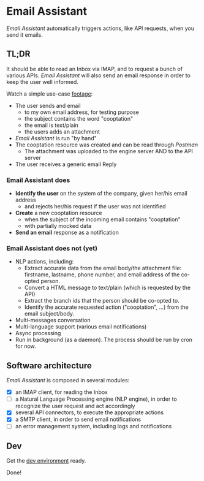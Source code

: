 # Email Assistant

*Email Assistant* automatically triggers actions, like API requests, when you send it emails.

## TL;DR

It should be able to read an Inbox via IMAP, and to request a bunch of various APIs. *Email Assistant* will also send an email response in order to keep the user well informed.

Watch a simple use-case [footage](https://www.loom.com/share/e4a876ec15b34b03bff413d934fdd418):

- The user sends and email
  - to my own email address, for testing purpose
  - the subject contains the word "cooptation"
  - the email is text/plain
  - the users adds an attachment
- *Email Assistant* is run "by hand"
- The cooptation resource was created and can be read through *Postman*
  - The attachment was uploaded to the engine server AND to the API server
- The user receives a generic email Reply

### Email Assistant does

- **Identify the user** on the system of the company, given her/his email address
    - and rejects her/his request if the user was not identified
- **Create** a new cooptation resource
  - when the subject of the incoming email contains "cooptation"
  - with partially mocked data
- **Send an email** response as a notification

### Email Assistant does not (yet)

- NLP actions, including:
  - Extract accurate data from the email body/the attachment file: firstname, lastname, phone number, and email address of the co-opted person.
  - Convert a HTML message to text/plain (which is requested by the API)
  - Extract the branch ids that the person should be co-opted to.
  - Identify the accurate requested action ("cooptation", ...) from the email subject/body.
- Multi-messages conversation
- Multi-language support (various email notifications)
- Async processing
- Run in background (as a daemon). The process should be run by cron for now.

## Software architecture

*Email Assistant* is composed in several modules:

- [x] an IMAP client, for reading the Inbox
- [ ] a Natural Language Processing engine (NLP engine), in order to recognize the user request and act accordingly
- [x] several API connectors, to execute the appropriate actions
- [x] a SMTP client, in order to send email notifications
- [ ] an error management system, including logs and notifications

## Dev

Get the [dev environment](./README_dev.md) ready.

Done!
